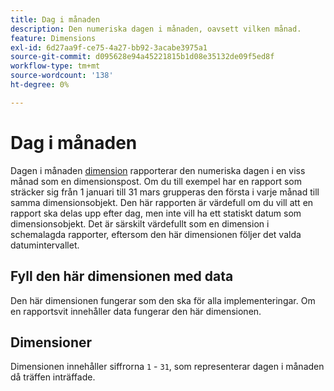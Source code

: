 ```yaml
---
title: Dag i månaden
description: Den numeriska dagen i månaden, oavsett vilken månad.
feature: Dimensions
exl-id: 6d27aa9f-ce75-4a27-bb92-3acabe3975a1
source-git-commit: d095628e94a45221815b1d08e35132de09f5ed8f
workflow-type: tm+mt
source-wordcount: '138'
ht-degree: 0%

---
```


# Dag i månaden

Dagen i månaden [dimension](overview.md) rapporterar den numeriska dagen i en viss månad som en dimensionspost. Om du till exempel har en rapport som sträcker sig från 1 januari till 31 mars grupperas den första i varje månad till samma dimensionsobjekt. Den här rapporten är värdefull om du vill att en rapport ska delas upp efter dag, men inte vill ha ett statiskt datum som dimensionsobjekt. Det är särskilt värdefullt som en dimension i schemalagda rapporter, eftersom den här dimensionen följer det valda datumintervallet.

## Fyll den här dimensionen med data

Den här dimensionen fungerar som den ska för alla implementeringar. Om en rapportsvit innehåller data fungerar den här dimensionen.

## Dimensioner

Dimensionen innehåller siffrorna `1` - `31`, som representerar dagen i månaden då träffen inträffade.
